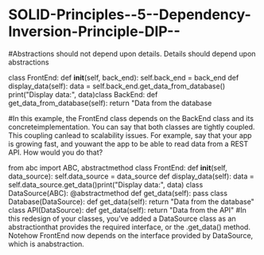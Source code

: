 # SOLID-Principles--5--Dependency-Inversion-Principle-DIP--
#Abstractions should not depend upon details. Details should depend upon abstractions

class FrontEnd:
  def __init__(self, back_end):
    self.back_end = back_end
  def display_data(self):
    data = self.back_end.get_data_from_database()
    print("Display data:", data)class BackEnd:
  def get_data_from_database(self):
    return "Data from the database

#In this example, the FrontEnd class depends on the BackEnd class and its concreteimplementation. You can say that both classes are tightly coupled. This coupling canlead to scalability issues. For example, say that your app is growing fast, and youwant the app to be able to read data from a REST API. How would you do that?


from abc import ABC, abstractmethod
class FrontEnd:
  def __init__(self, data_source):
    self.data_source = data_source
  def display_data(self):
    data = self.data_source.get_data()print("Display data:", data)
class DataSource(ABC):
  @abstractmethod
  def get_data(self):
    pass
class Database(DataSource):
  def get_data(self):
    return "Data from the database"
class API(DataSource):
  def get_data(self):
    return "Data from the API"
#In this redesign of your classes, you’ve added a DataSource class as an abstractionthat provides the required interface, or the .get_data() method. Notehow FrontEnd now depends on the interface provided by DataSource, which is anabstraction.
